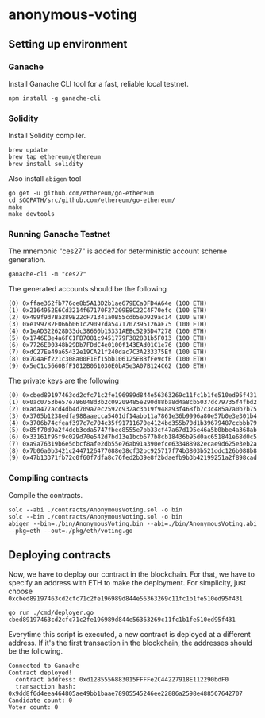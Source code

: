 # anonymous-voting

## Setting up environment

### Ganache

Install Ganache CLI tool for a fast, reliable local testnet.

```
npm install -g ganache-cli
```

### Solidity

Install Solidity compiler.

```
brew update
brew tap ethereum/ethereum
brew install solidity
```

Also install `abigen` tool

```
go get -u github.com/ethereum/go-ethereum
cd $GOPATH/src/github.com/ethereum/go-ethereum/
make
make devtools
```

### Running Ganache Testnet

The mnemonic "ces27" is added for deterministic account scheme generation.

```
ganache-cli -m "ces27"
```

The generated accounts should be the following

```
(0) 0xffae362fb776ce8b5A13D2b1ae679ECa0FD4A64e (100 ETH)
(1) 0x2164952E6Cd3214f67170F27209E8C22C4F70efc (100 ETH)
(2) 0x499f9d7Ba289B22cF71341a0B55cdb5eD929ac14 (100 ETH)
(3) 0xe199782E066b061c29097da5471707395126aF75 (100 ETH)
(4) 0x1eAD322628D33dc38660b15331AEBc5295D47278 (100 ETH)
(5) 0x1746EBe4a6FC1FB7081c9451779F3828B1b5F013 (100 ETH)
(6) 0x7726E00348b29Db7FDdC4e0100f143EAd01C1e76 (100 ETH)
(7) 0xdC27Ee49a65432e19CA21f240dac7C3A233375Ef (100 ETH)
(8) 0x7D4aFf221c308a00F1Ef15bb106125E8BfFe9cfE (100 ETH)
(9) 0x5eC1c5660BfF1012B061030E0bA5e3A07B124C62 (100 ETH)
```

The private keys are the following

```
(0) 0xcbed89197463cd2cfc71c2fe196989d844e56363269c11fc1b1fe510ed95f431
(1) 0x0ac0753be57e786048d3b2c09209485e290d88ba8d4a8cb5037dc79735f4fbd2
(2) 0xada477acd4db4d709a7ec2592c932ac3b19f948a93f468fb7c3c485a7a0b7b75
(3) 0x3705b1238edfa988aaecca5401df14abb11a7861e36b9996a80e57b0e3e301b4
(4) 0x3706b74cfeaf397c7c704c35f91711670e4124bd355b70d1b39679487ccbbb79
(5) 0x85f70d9a2f4dcb3cda5747fbec8555e7bb33cf47a67d195e46a5b0bbe4a368ab
(6) 0x33161f95f9c029d70e542d7bd13e1bcb677b8cb18436b95d0ac651841e68d0c5
(7) 0xa9a76319b6e5dbcf8afe2db55e76ab91a390efce633488982ecae9d625e3eb2a
(8) 0x7b06a0b3421c2447126477088e38cf32bc925717f74b3803b521ddc126b088b8
(9) 0x47b13371fb72c0f60f7dfa8c76fed2b39e8f2bdaefb9b3b42199251a2f898cad
```

### Compiling contracts

Compile the contracts.
```
solc --abi ./contracts/AnonymousVoting.sol -o bin
solc --bin ./contracts/AnonymousVoting.sol -o bin
abigen --bin=./bin/AnonymousVoting.bin --abi=./bin/AnonymousVoting.abi --pkg=eth --out=./pkg/eth/voting.go
```

## Deploying contracts

Now, we have to deploy our contract in the blockchain. For that, we have to specify an address with ETH to make the deployment. For simplicity, just choose `0xcbed89197463cd2cfc71c2fe196989d844e56363269c11fc1b1fe510ed95f431`

```
go run ./cmd/deployer.go cbed89197463cd2cfc71c2fe196989d844e56363269c11fc1b1fe510ed95f431
```

Everytime this script is executed, a new contract is deployed at a different address. If it's the first transaction in the blockchain, the addresses should be the following.
```
Connected to Ganache
Contract deployed!
  contract address: 0xd1285556883015FFFFe2C44227918E112290bdF0
  transaction hash: 0x9dd8f6d4eea464805ae49bb1baae78905545246ee22886a2598e488567642707
Candidate count: 0
Voter count: 0
```